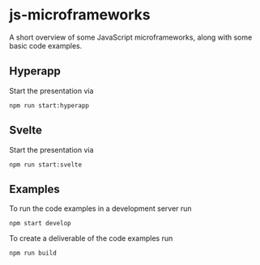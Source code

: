 # js-microframeworks

A short overview of some JavaScript microframeworks, along with some basic code examples.

## Hyperapp

Start the presentation via

`npm run start:hyperapp`

## Svelte

Start the presentation via

`npm run start:svelte`

## Examples

To run the code examples in a development server run

`npm start develop`

To create a deliverable of the code examples run

`npm run build`